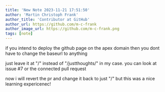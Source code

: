 ```yaml
---
title: 'New Note 2023-11-21 17:51:50'
author: 'Martin Christoph Frank'
author_title: 'Contributor at GitHub'
author_url: https://github.com/m-c-frank
author_image_url: https://github.com/m-c-frank.png
tags: [note]
---
```


if you intend to deploy the github page on the apex domain then you dont have to change the baseurl to anything

just leave it at "/" instead of "/justthoughts/" in my case. you can look at issue #7 or the connected pull request

now i will revert the pr and change it back to just "/" but this was a nice learning expericenec!
